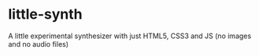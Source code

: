 little-synth
============

A little experimental synthesizer with just HTML5, CSS3 and JS (no images and no audio files)
